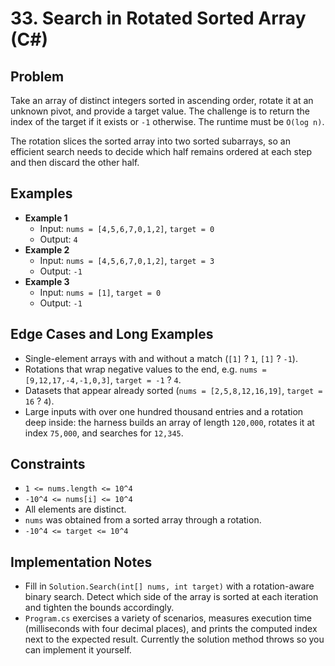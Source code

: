 # 33. Search in Rotated Sorted Array (C#)

## Problem
Take an array of distinct integers sorted in ascending order, rotate it at an unknown pivot, and provide a target value. The challenge is to return the index of the target if it exists or `-1` otherwise. The runtime must be `O(log n)`.

The rotation slices the sorted array into two sorted subarrays, so an efficient search needs to decide which half remains ordered at each step and then discard the other half.

## Examples
- **Example 1**
  - Input: `nums = [4,5,6,7,0,1,2]`, `target = 0`
  - Output: `4`
- **Example 2**
  - Input: `nums = [4,5,6,7,0,1,2]`, `target = 3`
  - Output: `-1`
- **Example 3**
  - Input: `nums = [1]`, `target = 0`
  - Output: `-1`

## Edge Cases and Long Examples
- Single-element arrays with and without a match (`[1]` ? `1`, `[1]` ? `-1`).
- Rotations that wrap negative values to the end, e.g. `nums = [9,12,17,-4,-1,0,3]`, `target = -1` ? `4`.
- Datasets that appear already sorted (`nums = [2,5,8,12,16,19]`, `target = 16` ? `4`).
- Large inputs with over one hundred thousand entries and a rotation deep inside: the harness builds an array of length `120,000`, rotates it at index `75,000`, and searches for `12,345`.

## Constraints
- `1 <= nums.length <= 10^4`
- `-10^4 <= nums[i] <= 10^4`
- All elements are distinct.
- `nums` was obtained from a sorted array through a rotation.
- `-10^4 <= target <= 10^4`

## Implementation Notes
- Fill in `Solution.Search(int[] nums, int target)` with a rotation-aware binary search. Detect which side of the array is sorted at each iteration and tighten the bounds accordingly.
- `Program.cs` exercises a variety of scenarios, measures execution time (milliseconds with four decimal places), and prints the computed index next to the expected result. Currently the solution method throws so you can implement it yourself.
